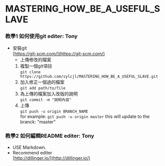 # MASTERING_HOW_BE_A_USEFUL_SLAVE

### 教學1  如何使用git  editer: Tony
 - 安裝git   
	[https://git-scm.com/](https://git-scm.com/)  
	 - 上傳修改的檔案   
	 1. 複製一個git項目   
	```git clone https://github.com/sylcjl/MASTERING_HOW_BE_A_USEFUL_SLAVE.git```
	 2. 加入修正一個過的檔案   
	```git add path/to/file```
	 3. 為上傳的檔案加入改版的說明   
	```git commit -m "說明內容"```
	 4. 上傳   
	```git push -u origin BRANCH_NAME```   
	for example:   ```git push -u origin master``` this will update to the branck: "master"   
	
### 教學2  如何編輯README  editer: Tony
 - USE Markdown.   
 - Recommend editer   
	[http://dillinger.io/](http://dillinger.io/)